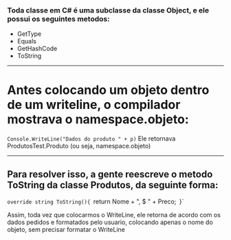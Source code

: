 ### Toda classe em C# é uma subclasse da classe Object, e ele possui os seguintes metodos: 
- GetType
- Equals
- GetHashCode
- ToString


----------------
# Antes colocando um objeto dentro de um writeline, o compilador mostrava o namespace.objeto:
`Console.WriteLine("Dados do produto " + p)`
Ele retornava ProdutosTest.Produto (ou seja, namespace.objeto)

-------
## Para resolver isso, a gente reescreve o metodo ToString da classe Produtos, da seguinte forma:

`override string ToString(){
	`return Nome + ", $ " + Preco;`
`}`

Assim, toda vez que colocarmos o WriteLine, ele retorna de acordo com os dados pedidos e formatados pelo usuario, colocando apenas o nome do objeto, sem precisar formatar o WriteLine

